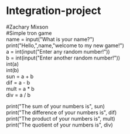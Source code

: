 # Integration-project
#Zachary Mixson</br>
#Simple tron game</br>
name = input("What is your name?")</br>
print("Hello,",name,"welcome to my new game!")</br>
a = int(input("Enter any random number!"))</br>
b = int(input("Enter another random number!"))</br>
int(a)</br>
int(b)</br>
sun = a + b</br>
dif = a - b</br>
mult = a * b</br>
div = a / b</br>

print("The sum of your numbers is", sun)</br>
print("The difference  of your numbers is", dif)</br>
print("The product of your numbers is", mult)</br>
print("The quotient of your numbers is", div) </br>
